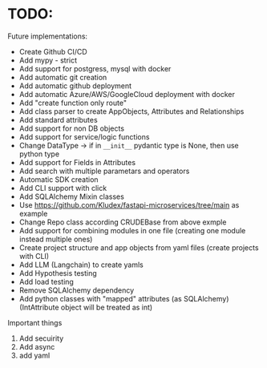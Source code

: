 # TODO:
Future implementations:

- Create Github CI/CD
- Add mypy - strict
- Add support for postgress, mysql with docker
- Add automatic git creation
- Add automatic github deployment
- Add automatic Azure/AWS/GoogleCloud deployment with docker
- Add "create function only route"
- Add class parser to create AppObjects, Attributes and Relationships
- Add standard attributes
- Add support for non DB objects
- Add support for service/logic functions
- Change DataType -> if in ```__init__``` pydantic type is None, then use python type
- Add support for Fields in Attributes
- Add search with multiple parametars and operators
- Automatic SDK creation
- Add CLI support with click
- Add SQLAlchemy Mixin classes
- Use https://github.com/Kludex/fastapi-microservices/tree/main as example
- Change Repo class according CRUDEBase from above exmple
- Add support for combining modules in one file (creating one module instead multiple ones)
- Create project structure and app objects from yaml files (create projects with CLI)
- Add LLM (Langchain) to create yamls
- Add Hypothesis testing
- Add load testing
- Remove SQLAlchemy dependency
- Add python classes with "mapped" attributes (as SQLAlchemy) (IntAttribute object will be treated as int)

Important things
1. Add secuirity
2. Add async
3. add yaml

